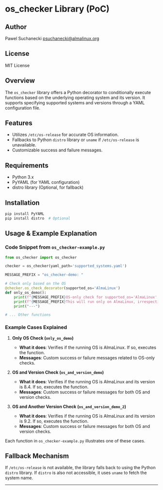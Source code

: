 # os_checker Library (PoC)

## Author
Pawel Suchanecki <psuchanecki@almalinux.org>

## License
MIT License

## Overview
The `os_checker` library offers a Python decorator to conditionally execute functions based on the underlying operating system and its version. It supports specifying supported systems and versions through a YAML configuration file.

## Features
- Utilizes `/etc/os-release` for accurate OS information.
- Fallbacks to Python `distro` library or `uname` if `/etc/os-release` is unavailable.
- Customizable success and failure messages.

## Requirements
- Python 3.x
- PyYAML (for YAML configuration)
- distro library (Optional, for fallback)

## Installation
```bash
pip install PyYAML
pip install distro  # Optional
```

## Usage & Example Explanation

### Code Snippet from `os_checker-example.py`

```python
from os_checker import os_checker

checker = os_checker(yaml_path='supported_systems.yaml')

MESSAGE_PREFIX = "os_checker-demo: "

# Check only based on the OS
@checker.os_check_decorator(supported_os='AlmaLinux')
def only_os_demo():
    print(f"{MESSAGE_PREFIX}OS-only check for supported_os='AlmaLinux'.")
    print(f"{MESSAGE_PREFIX}This will run only on AlmaLinux, irrespective of the version.")
    print("---")

# ... Other functions
```

### Example Cases Explained

1. **Only OS Check (`only_os_demo`)**  
   - **What it does**: Verifies if the running OS is AlmaLinux. If so, executes the function.
   - **Messages**: Custom success or failure messages related to OS-only checks.
  
2. **OS and Version Check (`os_and_version_demo`)**  
   - **What it does**: Verifies if the running OS is AlmaLinux and its version is 8.4. If so, executes the function.
   - **Messages**: Custom success or failure messages for both OS and version checks.
  
3. **OS and Another Version Check (`os_and_version_demo_2`)**  
   - **What it does**: Verifies if the running OS is AlmaLinux and its version is 9.2. If so, executes the function.
   - **Messages**: Custom success or failure messages for both OS and version checks.
  
Each function in `os_checker-example.py` illustrates one of these cases.

## Fallback Mechanism

If `/etc/os-release` is not available, the library falls back to using the Python `distro` library. If `distro` is also not accessible, it uses `uname` to fetch the system name.

---
